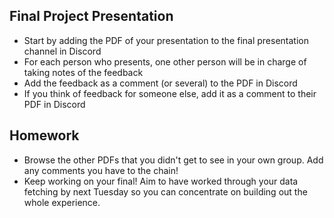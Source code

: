 ## Final Project Presentation

* Start by adding the PDF of your presentation to the final presentation channel in Discord
* For each person who presents, one other person will be in charge of taking notes of the feedback
* Add the feedback as a comment (or several) to the PDF in Discord
* If you think of feedback for someone else, add it as a comment to their PDF in Discord

## Homework

* Browse the other PDFs that you didn't get to see in your own group. Add any comments you have to the chain!
* Keep working on your final! Aim to have worked through your data fetching by next Tuesday so you can concentrate on building out the whole experience.